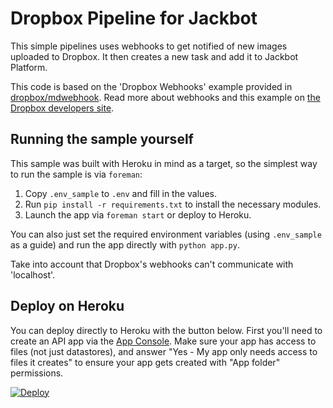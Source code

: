 # Dropbox Pipeline for Jackbot

This simple pipelines uses webhooks to get notified of new images uploaded to Dropbox. It then creates a new task and add it to Jackbot Platform.

This code is based on the 'Dropbox Webhooks' example provided in [dropbox/mdwebhook](https://github.com/dropbox/mdwebhook). Read more about webhooks and this example on [the Dropbox developers site](https://www.dropbox.com/developers/webhooks/tutorial).

## Running the sample yourself

This sample was built with Heroku in mind as a target, so the simplest way to run the sample is via `foreman`:

1. Copy `.env_sample` to `.env` and fill in the values.
2. Run `pip install -r requirements.txt` to install the necessary modules.
3. Launch the app via `foreman start` or deploy to Heroku.

You can also just set the required environment variables (using `.env_sample` as a guide) and run the app directly with `python app.py`.

Take into account that Dropbox's webhooks can't communicate with 'localhost'.

## Deploy on Heroku

You can deploy directly to Heroku with the button below. First you'll need to create an API app via the [App Console](https://www.dropbox.com/developers/apps). Make sure your app has access to files (not just datastores), and answer "Yes - My app only needs access to files it creates" to ensure your app gets created with "App folder" permissions.

[![Deploy](https://www.herokucdn.com/deploy/button.png)](https://heroku.com/deploy)
